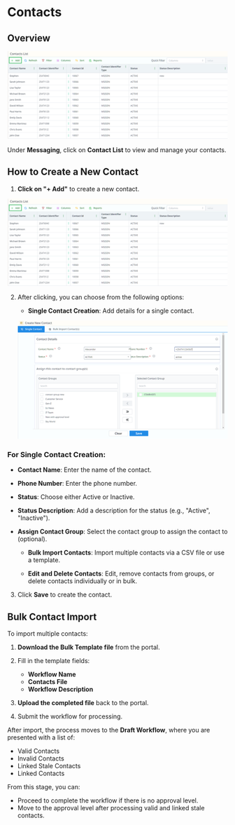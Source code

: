 # Contacts

## Overview

![contactOverview.png](../../static/img/contactOverview.png)

Under **Messaging**, click on **Contact List** to view and manage your contacts.

## How to Create a New Contact

1. **Click on "+ Add"** to create a new contact.

![contactOverview.png](../../static/img/contactOverview.png)

2. After clicking, you can choose from the following options:

   - **Single Contact Creation**: Add details for a single contact.

   ![singleContactCreation.png](../../static/img/singleContactCreation.png)

### For Single Contact Creation:
- **Contact Name**: Enter the name of the contact.
- **Phone Number**: Enter the phone number.
- **Status**: Choose either Active or Inactive.
- **Status Description**: Add a description for the status (e.g., "Active", "Inactive").
- **Assign Contact Group**: Select the contact group to assign the contact to (optional).

   - **Bulk Import Contacts**: Import multiple contacts via a CSV file or use a template.

   - **Edit and Delete Contacts**: Edit, remove contacts from groups, or delete contacts individually or in bulk.

3. Click **Save** to create the contact.
## Bulk Contact Import

To import multiple contacts:

1. **Download the Bulk Template file** from the portal.
2. Fill in the template fields:
    - **Workflow Name**
    - **Contacts File**
    - **Workflow Description**
3. **Upload the completed file** back to the portal.



4. Submit the workflow for processing.

After import, the process moves to the **Draft Workflow**, where you are presented with a list of:
- Valid Contacts
- Invalid Contacts
- Linked Stale Contacts
- Linked Contacts

From this stage, you can:
- Proceed to complete the workflow if there is no approval level.
- Move to the approval level after processing valid and linked stale contacts.
